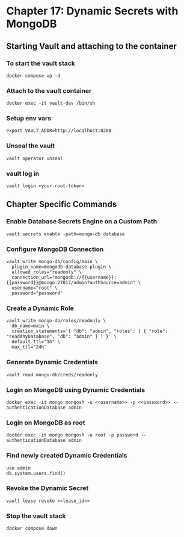 # Chapter 17: Dynamic Secrets with MongoDB

## Starting Vault and attaching to the container

### To start the vault stack
```
docker compose up -d
```

### Attach to the vault container
```
docker exec -it vault-dev /bin/sh
```

### Setup env vars
```
export VAULT_ADDR=http://localhost:8200
```

### Unseal the vault
```
vault operator unseal
```
### vault log in
```
vault login <your-root-token>
```

## Chapter Specific Commands

### Enable Database Secrets Engine on a Custom Path
```
vault secrets enable -path=mongo-db database
```

### Configure MongoDB Connection
```
vault write mongo-db/config/main \
  plugin_name=mongodb-database-plugin \
  allowed_roles="readonly" \
  connection_url="mongodb://{{username}}:{{password}}@mongo:27017/admin?authSource=admin" \
  username="root" \
  password="password"
```

### Create a Dynamic Role
```
vault write mongo-db/roles/readonly \
  db_name=main \
  creation_statements='{ "db": "admin", "roles": [ { "role": "readAnyDatabase", "db": "admin" } ] }' \
  default_ttl="1h" \
  max_ttl="24h"
```

### Generate Dynamic Credentials
```
vault read mongo-db/creds/readonly
```

### Login on MongoDB using Dynamic Credentials
```
docker exec -it mongo mongosh -u <<username>> -p <<password>> -- authenticationDatabase admin
```
### Login on MongoDB as root
```
docker exec -it mongo mongosh -u root -p password --authenticationDatabase admin
```

### Find newly created Dynamic Credentials
```
use admin
db.system.users.find()
```

### Revoke the Dynamic Secret
```
vault lease revoke <<lease_id>>
```

### Stop the vault stack
```
docker compose down
```